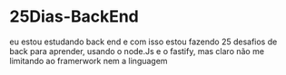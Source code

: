 # 25Dias-BackEnd
eu estou estudando back end e com isso estou fazendo 25 desafios de back para aprender, usando o node.Js e o fastify, mas claro não me limitando ao framerwork nem a linguagem
